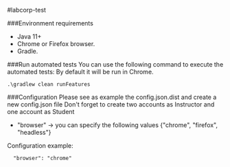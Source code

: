 #labcorp-test

###Environment requirements
* Java 11+
* Chrome or Firefox browser.
* Gradle.

###Run automated tests
You can use the following command to execute the automated tests:
By default it will be run in Chrome.

```shell script
.\gradlew clean runFeatures
```

###Configuration
Please see as example the config.json.dist and create a new config.json file
Don't forget to create two accounts as Instructor and one account as Student

* "browser" -> you can specify the following values {"chrome", "firefox", "headless"}

Configuration example:
```shell script
  "browser": "chrome"
```
